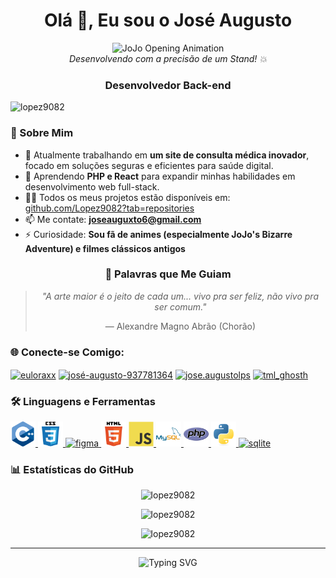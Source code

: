 <h1 align="center">Olá 👋, Eu sou o José Augusto</h1>
<p align="center">
  <img src="https://media.tenor.com/nuKGpea_I4gAAAAm/star-platinum-heritage-for-the-future.webp" alt="JoJo Opening Animation" width="320" />
  <br><em>Desenvolvendo com a precisão de um Stand! 💥</em>
</p>
<h3 align="center">Desenvolvedor Back-end </h3>

<p align="left"> 
  <img src="https://komarev.com/ghpvc/?username=lopez9082&label=Profile%20views&color=0e75b6&style=flat" alt="lopez9082" /> 
</p>

### 🚀 Sobre Mim
- 🔭 Atualmente trabalhando em **um site de consulta médica inovador**, focado em soluções seguras e eficientes para saúde digital.
- 🌱 Aprendendo **PHP e React** para expandir minhas habilidades em desenvolvimento web full-stack.
- 👨‍💻 Todos os meus projetos estão disponíveis em: [github.com/Lopez9082?tab=repositories](https://github.com/Lopez9082?tab=repositories)
- 📫 Me contate: **joseauguxto6@gmail.com**
- ⚡ Curiosidade: **Sou fã de animes (especialmente JoJo's Bizarre Adventure) e filmes clássicos antigos**

<div align="center">
  
### 🌟 Palavras que Me Guiam
> *"A arte maior é o jeito de cada um... vivo pra ser feliz, não vivo pra ser comum."*
> 
> — Alexandre Magno Abrão (Chorão)

</div>

### 🌐 Conecte-se Comigo:
<p align="left">
  <a href="https://twitter.com/euloraxx" target="blank"><img align="center" src="https://raw.githubusercontent.com/rahuldkjain/github-profile-readme-generator/master/src/images/icons/Social/twitter.svg" alt="euloraxx" height="30" width="40" /></a>
  <a href="https://linkedin.com/in/josé-augusto-937781364" target="blank"><img align="center" src="https://raw.githubusercontent.com/rahuldkjain/github-profile-readme-generator/master/src/images/icons/Social/linked-in-alt.svg" alt="josé-augusto-937781364" height="30" width="40" /></a>
  <a href="https://instagram.com/jose.augustolps" target="blank"><img align="center" src="https://raw.githubusercontent.com/rahuldkjain/github-profile-readme-generator/master/src/images/icons/Social/instagram.svg" alt="jose.augustolps" height="30" width="40" /></a>
  <a href="https://discord.gg/tml_ghosth" target="blank"><img align="center" src="https://raw.githubusercontent.com/rahuldkjain/github-profile-readme-generator/master/src/images/icons/Social/discord.svg" alt="tml_ghosth" height="30" width="40" /></a>
</p>

### 🛠️ Linguagens e Ferramentas
<p align="left">
  <a href="https://www.w3schools.com/cpp/" target="_blank" rel="noreferrer"> <img src="https://raw.githubusercontent.com/devicons/devicon/master/icons/cplusplus/cplusplus-original.svg" alt="cplusplus" width="40" height="40"/> </a> 
  <a href="https://www.w3schools.com/css/" target="_blank" rel="noreferrer"> <img src="https://raw.githubusercontent.com/devicons/devicon/master/icons/css3/css3-original-wordmark.svg" alt="css3" width="40" height="40"/> </a> 
  <a href="https://www.figma.com/" target="_blank" rel="noreferrer"> <img src="https://www.vectorlogo.zone/logos/figma/figma-icon.svg" alt="figma" width="40" height="40"/> </a> 
  <a href="https://www.w3.org/html/" target="_blank" rel="noreferrer"> <img src="https://raw.githubusercontent.com/devicons/devicon/master/icons/html5/html5-original-wordmark.svg" alt="html5" width="40" height="40"/> </a> 
  <a href="https://developer.mozilla.org/en-US/docs/Web/JavaScript" target="_blank" rel="noreferrer"> <img src="https://raw.githubusercontent.com/devicons/devicon/master/icons/javascript/javascript-original.svg" alt="javascript" width="40" height="40"/> </a> 
  <a href="https://www.mysql.com/" target="_blank" rel="noreferrer"> <img src="https://raw.githubusercontent.com/devicons/devicon/master/icons/mysql/mysql-original-wordmark.svg" alt="mysql" width="40" height="40"/> </a> 
  <a href="https://www.php.net" target="_blank" rel="noreferrer"> <img src="https://raw.githubusercontent.com/devicons/devicon/master/icons/php/php-original.svg" alt="php" width="40" height="40"/> </a> 
  <a href="https://www.python.org" target="_blank" rel="noreferrer"> <img src="https://raw.githubusercontent.com/devicons/devicon/master/icons/python/python-original.svg" alt="python" width="40" height="40"/> </a> 
  <a href="https://www.sqlite.org/" target="_blank" rel="noreferrer"> <img src="https://www.vectorlogo.zone/logos/sqlite/sqlite-icon.svg" alt="sqlite" width="40" height="40"/> </a> 
</p>

### 📊 Estatísticas do GitHub
<p align="center">
  <img src="https://github-readme-stats.vercel.app/api/top-langs?username=lopez9082&show_icons=true&locale=pt-BR&layout=compact&theme=radical" alt="lopez9082" />
</p>

<p align="center">
  <img src="https://github-readme-stats.vercel.app/api?username=lopez9082&show_icons=true&locale=pt-BR&theme=radical" alt="lopez9082" />
</p>

<p align="center">
  <img src="https://github-readme-streak-stats.herokuapp.com/?user=lopez9082&theme=radical" alt="lopez9082" />
</p>

---

<div align="center">
  <img src="https://readme-typing-svg.herokuapp.com?font=Fira+Code&pause=1000&multiColor=true&center=true&vCenter=true&width=435&lines=Desenvolvedor+Back-end" alt="Typing SVG" />
</div>
